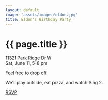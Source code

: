 ```yaml
---
layout: default
image: 'assets/images/eldon.jpg'
title: Eldon's Birthday Party
---
```


<div class="row p-3">
  <div class="col">
    <h1 class="text-center">{{ page.title }}</h1>
  </div>
</div>

<div class="row justify-content-around">
  <div class="col-4 text-center source-bold fs-3">
    <a href="https://goo.gl/maps/DUxZ8yM8jhKR4p4F9" target="_blank">11321 Park Ridge Dr W</a>
  </div>
  <div class="col-4 text-center source-bold fs-3">
    Sat, June 11, 5-8 pm
  </div>
</div>

<div class="row p-3 ">
  <div class="col">
    <p class="text-center fs-3">Feel free to drop off.</p>
    <p class="text-center fs-3">We'll play outside, eat pizza, and watch Sing 2.</p>
  </div>
</div>

<div class="d-grid gap-2">
  <a class='btn btn-primary btn-lg' href="https://docs.google.com/forms/d/e/1FAIpQLScgaC0EGk79VXWb_yj4NJE7EnXTk7w4dHWk5mOendb7RAOfFw/viewform?usp=sf_link" target="_blank">RSVP</a>
</div>